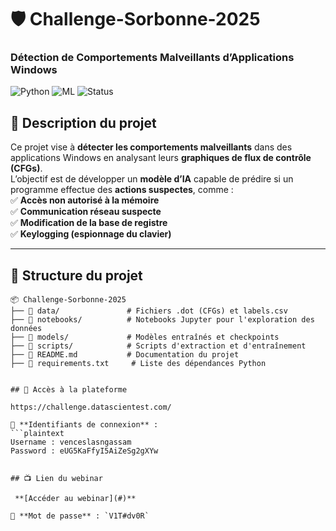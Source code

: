 # 🛡️ Challenge-Sorbonne-2025
### Détection de Comportements Malveillants d’Applications Windows  

![Python](https://img.shields.io/badge/Python-3.8%2B-blue) ![ML](https://img.shields.io/badge/Machine%20Learning-Sklearn-green) ![Status](https://img.shields.io/badge/Status-En%20cours-orange)  

## 📌 Description du projet  
Ce projet vise à **détecter les comportements malveillants** dans des applications Windows en analysant leurs **graphiques de flux de contrôle (CFGs)**.  
L’objectif est de développer un **modèle d’IA** capable de prédire si un programme effectue des **actions suspectes**, comme :  
✅ **Accès non autorisé à la mémoire**  
✅ **Communication réseau suspecte**  
✅ **Modification de la base de registre**  
✅ **Keylogging (espionnage du clavier)**  

---

## 📂 Structure du projet  
```plaintext
📦 Challenge-Sorbonne-2025
├── 📁 data/               # Fichiers .dot (CFGs) et labels.csv
├── 📁 notebooks/          # Notebooks Jupyter pour l'exploration des données
├── 📁 models/             # Modèles entraînés et checkpoints
├── 📁 scripts/            # Scripts d'extraction et d'entraînement
├── 📄 README.md           # Documentation du projet
├── 📄 requirements.txt     # Liste des dépendances Python


## 🔗 Accès à la plateforme  

https://challenge.datascientest.com/

🔑 **Identifiants de connexion** :  
```plaintext
Username : venceslasngassam  
Password : eUG5KaFfyI5AiZeSg2gXYw  


## 📺 Lien du webinar  

 **[Accéder au webinar](#)**  

🔐 **Mot de passe** : `V1T#dv0R`  

